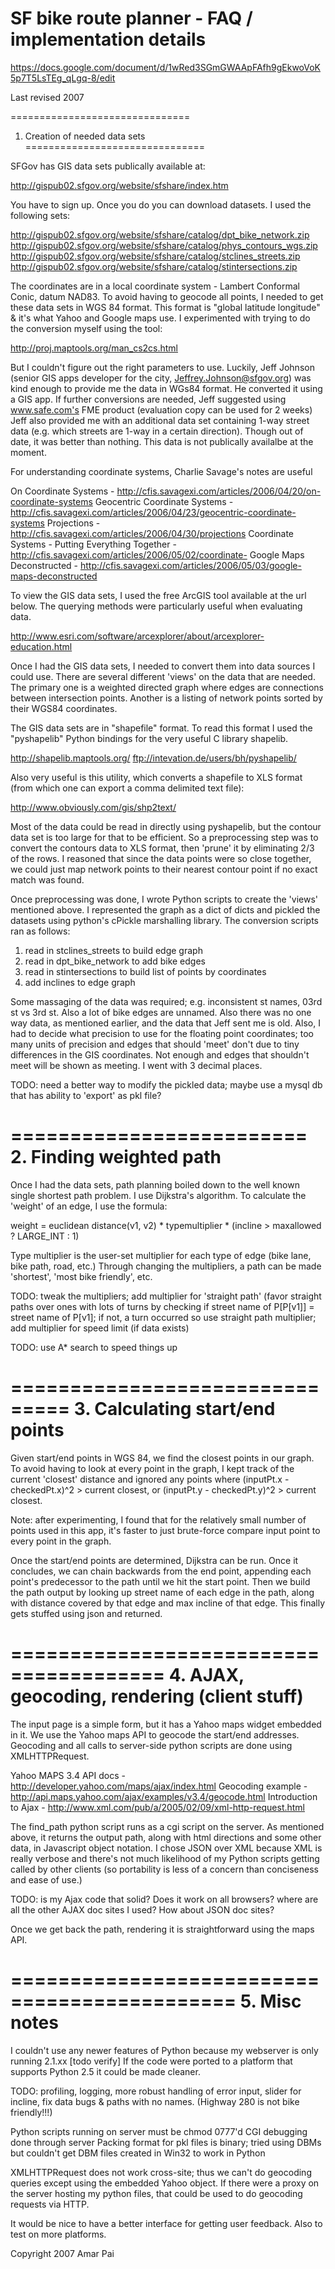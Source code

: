# SF bike route planner - FAQ / implementation details

https://docs.google.com/document/d/1wRed3SGmGWAApFAfh9gEkwoVoK5p7T5LsTEg_qLgq-8/edit

Last revised 2007

===============================
1. Creation of needed data sets
===============================

SFGov has GIS data sets publically available at:

http://gispub02.sfgov.org/website/sfshare/index.htm

You have to sign up.  Once you do you can download datasets.  I used the following sets:

http://gispub02.sfgov.org/website/sfshare/catalog/dpt_bike_network.zip
http://gispub02.sfgov.org/website/sfshare/catalog/phys_contours_wgs.zip
http://gispub02.sfgov.org/website/sfshare/catalog/stclines_streets.zip
http://gispub02.sfgov.org/website/sfshare/catalog/stintersections.zip

The coordinates are in a local coordinate system - Lambert Conformal Conic, datum NAD83.  To avoid having to geocode all points, I needed to get these data sets in WGS 84 format.  This format is "global latitude longitude" & it's what Yahoo and Google maps use.  I experimented with trying to do the conversion myself using the tool:

http://proj.maptools.org/man_cs2cs.html

But I couldn't figure out the right parameters to use.  Luckily, Jeff Johnson (senior GIS apps developer for the city, Jeffrey.Johnson@sfgov.org) was kind enough to provide me the data in WGs84 format.  He converted it using a GIS app.  If further conversions are needed, Jeff suggested using www.safe.com's FME product (evaluation copy can be used for 2 weeks)
Jeff also provided me with an additional data set containing 1-way street data (e.g. which streets are 1-way in a certain direction).  Though out of date, it was better than nothing.  This data is not publically availalbe at the moment.

For understanding coordinate systems, Charlie Savage's notes are useful

On Coordinate Systems - http://cfis.savagexi.com/articles/2006/04/20/on-coordinate-systems
Geocentric Coordinate Systems - http://cfis.savagexi.com/articles/2006/04/23/geocentric-coordinate-systems
Projections - http://cfis.savagexi.com/articles/2006/04/30/projections
Coordinate Systems - Putting Everything Together - http://cfis.savagexi.com/articles/2006/05/02/coordinate-
Google Maps Deconstructed - http://cfis.savagexi.com/articles/2006/05/03/google-maps-deconstructed

To view the GIS data sets, I used the free ArcGIS tool available at the url below.  The querying methods were particularly useful when evaluating data.

http://www.esri.com/software/arcexplorer/about/arcexplorer-education.html

Once I had the GIS data sets, I needed to convert them into data sources I could use.  There are several different 'views' on the data that are needed.  The primary one is a weighted directed graph where edges are connections between intersection points.  Another is a listing of network points sorted by their WGS84 coordinates.

The GIS data sets are in "shapefile" format.  To read this format I used the "pyshapelib" Python bindings for the very useful C library shapelib.

http://shapelib.maptools.org/
ftp://intevation.de/users/bh/pyshapelib/

Also very useful is this utility, which converts a shapefile to XLS format (from which one can export a comma delimited text file):

http://www.obviously.com/gis/shp2text/

Most of the data could be read in directly using pyshapelib, but the contour data set is too large for that to be efficient.  So a preprocessing step was to convert the contours data to XLS format, then 'prune' it by eliminating 2/3 of the rows.  I reasoned that since the data points were so close together, we could just map network points to their nearest contour point if no exact match was found. 
 
Once preprocessing was done, I wrote Python scripts to create the 'views' mentioned above.  I represented the graph as a dict of dicts and pickled the datasets using python's cPickle marshalling library.  The conversion scripts ran as follows:

1) read in stclines_streets to build edge graph
2) read in dpt_bike_network to add bike edges
3) read in stintersections to build list of points by coordinates
4) add inclines to edge graph

Some massaging of the data was required; e.g. inconsistent st names, 03rd st vs 3rd st.  Also a lot of bike edges are unnamed.  Also there was no one way data, as mentioned earlier, and the data that Jeff sent me is old.  Also, I had to decide what precision to use for the floating point coordinates; too many units of precision and edges that should 'meet' don't due to tiny differences in the GIS coordinates.  Not enough and edges that shouldn't meet will be shown as meeting.  I went with 3 decimal places. 

TODO: need a better way to modify the pickled data; maybe use a mysql db that has ability to 'export' as pkl file?

=========================
2. Finding weighted path
=========================

Once I had the data sets, path planning boiled down to the well known single shortest path problem.  I use Dijkstra's algorithm.  To calculate the 'weight' of an edge, I use the formula:

weight = euclidean distance(v1, v2) * typemultiplier * (incline > maxallowed ? LARGE_INT : 1)

Type multiplier is the user-set multiplier for each type of edge (bike lane, bike path, road, etc.)  Through changing the multipliers, a path can be made 'shortest', 'most bike friendly', etc.

TODO: tweak the multipliers; add multiplier for 'straight path' (favor straight paths over ones with lots of turns by checking if street name of P[P[v1]] = street name of P[v1]; if not, a turn occurred so use straight path multiplier; add multiplier for speed limit (if data exists)

TODO: use A* search to speed things up

===============================
3. Calculating start/end points
===============================

Given start/end points in WGS 84, we find the closest points in our graph.  To avoid having to look at every point in the graph, I kept track of the current 'closest' distance and ignored any points where (inputPt.x - checkedPt.x)^2 > current closest, or (inputPt.y - checkedPt.y)^2 > current closest. 

Note: after experimenting, I found that for the relatively small number of points used in this app, it's faster to just brute-force compare input point to every point in the graph.

Once the start/end points are determined, Dijkstra can be run.  Once it concludes, we can chain backwards from the end point, appending each point's predecessor to the path until we hit the start point.  Then we build the path output by looking up street name of each edge in the path, along with distance covered by that edge and max incline of that edge.  This finally gets stuffed using json and returned.

=======================================
4. AJAX, geocoding, rendering (client stuff)
=======================================

The input page is a simple form, but it has a Yahoo maps widget embedded in it.  We use the Yahoo maps API to geocode the start/end addresses.  Geocoding and all calls to server-side python scripts are done using XMLHTTPRequest.

Yahoo MAPS 3.4 API docs - http://developer.yahoo.com/maps/ajax/index.html
Geocoding example - http://api.maps.yahoo.com/ajax/examples/v3.4/geocode.html
Introduction to Ajax - http://www.xml.com/pub/a/2005/02/09/xml-http-request.html

The find_path python script runs as a cgi script on the server.  As mentioned above, it returns the output path, along with html directions and some other data, in Javascript object notation.  I chose JSON over XML because XML is really verbose and there's not much likelihood of my Python scripts getting called by other clients (so portability is less of a concern than conciseness and ease of use.)

TODO: is my Ajax code that solid?  Does it work on all browsers?  where are all the other AJAX doc sites I used?  How about JSON doc sites?

Once we get back the path, rendering it is straightforward using the maps API.

=============================================
5. Misc notes
=============================================
I couldn't use any newer features of Python because my webserver is only running 2.1.xx [todo verify]
If the code were ported to a platform that supports Python 2.5 it could be made cleaner.

TODO: profiling, logging, more robust handling of error input, slider for incline, fix data bugs & paths with no names.  (Highway 280 is not bike friendly!!!)

Python scripts running on server must be chmod 0777'd
CGI debugging done through server
Packing format for pkl files is binary; tried using DBMs but couldn't get DBM files created in Win32 to work in Python

XMLHTTPRequest does not work cross-site; thus we can't do geocoding queries except using the embedded Yahoo object.  If there were a proxy on the server hosting my python files, that could be used to do geocoding requests via HTTP.

It would be nice to have a better interface for getting user feedback.
Also to test on more platforms.

Copyright 2007 Amar Pai


